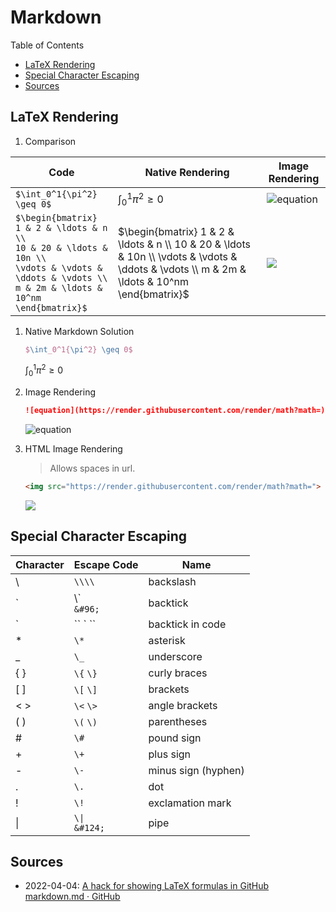 <h1> Markdown </h1>



Table of Contents
- [LaTeX Rendering](#latex-rendering)
- [Special Character Escaping](#special-character-escaping)
- [Sources](#sources)

## LaTeX Rendering

1. Comparison

| Code                                                                                                                                                                              | Native Rendering                                                                                                                             | Image Rendering                                                                                                                                                                                                                      |
| --------------------------------------------------------------------------------------------------------------------------------------------------------------------------------- | -------------------------------------------------------------------------------------------------------------------------------------------- | ------------------------------------------------------------------------------------------------------------------------------------------------------------------------------------------------------------------------------------ |
| `$\int_0^1{\pi^2} \geq 0$`                                                                                                                                                        | $\int_0^1{\pi^2} \geq 0$                                                                                                                     | ![equation](https://render.githubusercontent.com/render/math?math=\int_0^1{\pi^2}\geq{}0)                                                                                                                                            |
| `$\begin{bmatrix}` <br> `1 & 2 & \ldots & n \\` <br> `10 & 20 & \ldots & 10n \\` <br> `\vdots & \vdots & \ddots & \vdots \\` <br> `m & 2m & \ldots & 10^nm` <br> `\end{bmatrix}$` | $\begin{bmatrix} 1 & 2 & \ldots & n \\ 10 & 20 & \ldots & 10n \\ \vdots & \vdots & \ddots & \vdots \\ m & 2m & \ldots & 10^nm \end{bmatrix}$ | <img src="https://render.githubusercontent.com/render/math?math=\begin{bmatrix} 1 %26 2 %26 \ldots %26 n \\ 10 %26 20 %26 \ldots %26 10n \\ \vdots %26 \vdots %26 \ddots %26 \vdots \\ m %26 2m %26 \ldots %26 10^nm \end{bmatrix}"> |

1. Native Markdown Solution

    ```latex
    $\int_0^1{\pi^2} \geq 0$
    ```

    $\int_0^1{\pi^2} \geq 0$

1. Image Rendering

    ```markdown
    ![equation](https://render.githubusercontent.com/render/math?math=)                                                                                                                                           
    ```

    ![equation](https://render.githubusercontent.com/render/math?math=\int_0^1{\pi^2}\geq{}0)                                                                                                                                           


2. HTML Image Rendering

    > Allows spaces in url.

    ```html
    <img src="https://render.githubusercontent.com/render/math?math=">
    ```

    <img src="https://render.githubusercontent.com/render/math?math=\int_0^1{\pi^2} \geq 0">

## Special Character Escaping

| Character | Escape Code                 | Name                |
| --------- | --------------------------- | ------------------- |
| \         | `\\\\`                      | backslash           |
| &#96;     | \\&#96; <br> `&#96;`        | backtick            |
| &#96;     | &#96;&#96; &#96; &#96;&#96; | backtick in code    |
| \*        | `\*`                        | asterisk            |
| \_        | `\_`                        | underscore          |
| \{ \}     | `\{` `\}`                   | curly braces        |
| \[ \]     | `\[` `\]`                   | brackets            |
| \< \>     | `\<` `\>`                   | angle brackets      |
| \( \)     | `\(` `\)`                   | parentheses         |
| \#        | `\#`                        | pound sign          |
| \+        | `\+`                        | plus sign           |
| \-        | `\-`                        | minus sign (hyphen) |
| \.        | `\.`                        | dot                 |
| \!        | `\!`                        | exclamation mark    |
| \|        | `\\|` <br> `&#124;`         | pipe                |

## Sources

- 2022-04-04: [A hack for showing LaTeX formulas in GitHub markdown.md · GitHub](https://gist.github.com/a-rodin/fef3f543412d6e1ec5b6cf55bf197d7b)